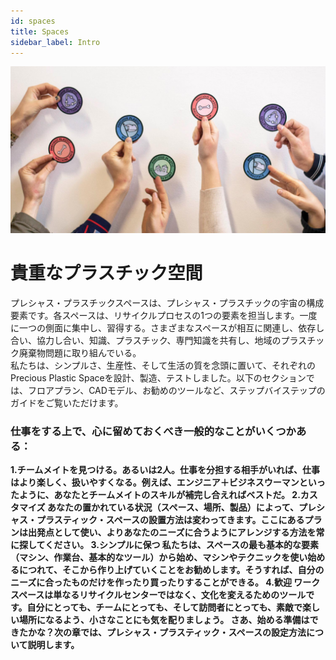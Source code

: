 ```yaml
--- 
id: spaces 
title: Spaces 
sidebar_label: Intro 
--- 
```

<style> 
:root { 
  --highlight: #37b4a3; 
  --hover: #37b4a3; 
} 
</style> 
![Community Badges](assets/comm_badges.jpg) 
# 貴重なプラスチック空間 
プレシャス・プラスチックスペースは、プレシャス・プラスチックの宇宙の構成要素です。各スペースは、リサイクルプロセスの1つの要素を担当します。一度に一つの側面に集中し、習得する。さまざまなスペースが相互に関連し、依存し合い、協力し合い、知識、プラスチック、専門知識を共有し、地域のプラスチック廃棄物問題に取り組んでいる。   
私たちは、シンプルさ、生産性、そして生活の質を念頭に置いて、それぞれのPrecious Plastic Spaceを設計、製造、テストしました。以下のセクションでは、フロアプラン、CADモデル、お勧めのツールなど、ステップバイステップのガイドをご覧いただけます。 
### 仕事をする上で、心に留めておくべき一般的なことがいくつかある： 
<b>1.チームメイトを見つける。あるいは2人。仕事を分担する相手がいれば、仕事はより楽しく、扱いやすくなる。例えば、エンジニア＋ビジネスウーマンといったように、あなたとチームメイトのスキルが補完し合えればベストだ。 
<b>2.カスタマイズ</b> あなたの置かれている状況（スペース、場所、製品）によって、プレシャス・プラスティック・スペースの設置方法は変わってきます。ここにあるプランは出発点として使い、よりあなたのニーズに合うようにアレンジする方法を常に探してください。 
<b>3.シンプルに保つ</b> 私たちは、スペースの最も基本的な要素（マシン、作業台、基本的なツール）から始め、マシンやテクニックを使い始めるにつれて、そこから作り上げていくことをお勧めします。そうすれば、自分のニーズに合ったものだけを作ったり買ったりすることができる。 
<b>4.歓迎</b> ワークスペースは単なるリサイクルセンターではなく、文化を変えるためのツールです。自分にとっても、チームにとっても、そして訪問者にとっても、素敵で楽しい場所になるよう、小さなことにも気を配りましょう。 
さあ、始める準備はできたかな？次の章では、プレシャス・プラスティック・スペースの設定方法について説明します。 
